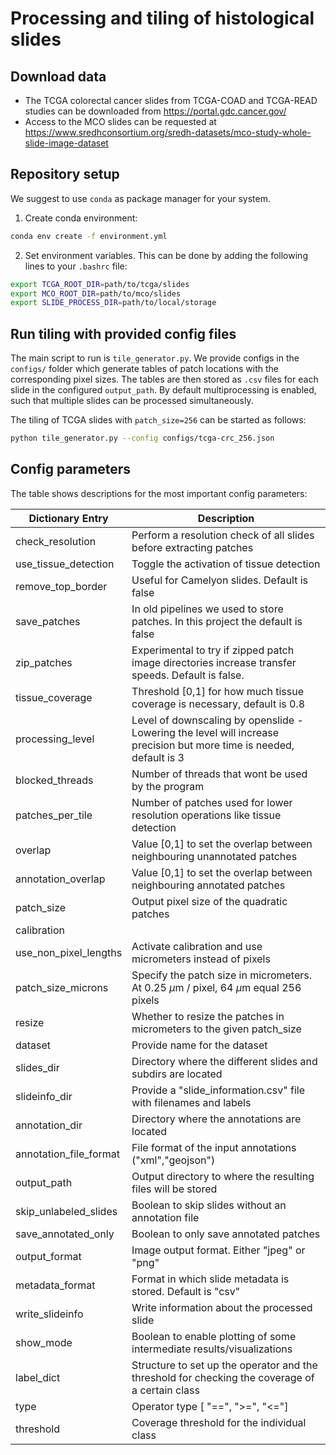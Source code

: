 # Processing and tiling of histological slides

## Download data
- The TCGA colorectal cancer slides from TCGA-COAD and TCGA-READ studies can be downloaded from <https://portal.gdc.cancer.gov/>
- Access to the MCO slides can be requested at <https://www.sredhconsortium.org/sredh-datasets/mco-study-whole-slide-image-dataset>

## Repository setup

We suggest to use `conda` as package manager for your system.

1. Create conda environment:
```bash
conda env create -f environment.yml
```

2. Set environment variables. This can be done by adding the following lines to your `.bashrc` file:
```bash
export TCGA_ROOT_DIR=path/to/tcga/slides
export MCO_ROOT_DIR=path/to/mco/slides
export SLIDE_PROCESS_DIR=path/to/local/storage
```

## Run tiling with provided config files

The main script to run is `tile_generator.py`. We provide configs in the `configs/` folder which generate tables of patch locations with the corresponding pixel sizes. The tables are then stored as `.csv` files for each slide in the configured `output_path`. 
By default multiprocessing is enabled, such that multiple slides can be processed simultaneously.

The tiling of TCGA slides with `patch_size=256` can be started as follows:
```bash
python tile_generator.py --config configs/tcga-crc_256.json
```

## Config parameters

The table shows descriptions for the most important config parameters:

| Dictionary Entry | Description |
| ----------- | ----------- |
| check_resolution | Perform a resolution check of all slides before extracting patches |
| use_tissue_detection | Toggle the activation of tissue detection |
| remove_top_border | Useful for Camelyon slides. Default is false |
| save_patches | In old pipelines we used to store patches. In this project the default is false |
| zip_patches | Experimental to try if zipped patch image directories increase transfer speeds. Default is false. |
| tissue_coverage | Threshold [0,1] for how much tissue coverage is necessary, default is 0.8|
| processing_level | Level of downscaling by openslide - Lowering the level will increase precision but more time is needed, default is 3 | 
| blocked_threads |Number of threads that wont be used by the program|
| patches_per_tile | Number of patches used for lower resolution operations like tissue detection | 
| overlap | Value [0,1] to set the overlap between neighbouring unannotated patches |
| annotation_overlap | Value [0,1] to set the overlap between neighbouring annotated patches | 
| patch_size | Output pixel size of the quadratic patches |
| calibration | |
| use_non_pixel_lengths | Activate calibration and use micrometers instead of pixels |
| patch_size_microns | Specify the patch size in micrometers. At 0.25 $\mu\text{m}$ / pixel, 64 $\mu\text{m}$ equal 256 pixels |
| resize | Whether to resize the patches in micrometers to the given patch_size |
| dataset | Provide name for the dataset |
| slides_dir | Directory where the different slides and subdirs are located  | 
| slideinfo_dir | Provide a "slide_information.csv" file with filenames and labels | 
| annotation_dir | Directory where the annotations are located |
| annotation_file_format | File format of the input annotations ("xml","geojson")| 
| output_path | Output directory to where the resulting files will be stored |
| skip_unlabeled_slides | Boolean to skip slides without an annotation file | 
| save_annotated_only | Boolean to only save annotated patches |
| output_format | Image output format. Either "jpeg" or "png" |
| metadata_format | Format in which slide metadata is stored. Default is "csv" |
| write_slideinfo | Write information about the processed slide | 
| show_mode | Boolean to enable plotting of some intermediate results/visualizations | 
| label_dict |  Structure to set up the operator and the threshold for checking the coverage of a certain class|
| type | Operator type [ "==", ">=", "<="]| 
| threshold | Coverage threshold for the individual class |